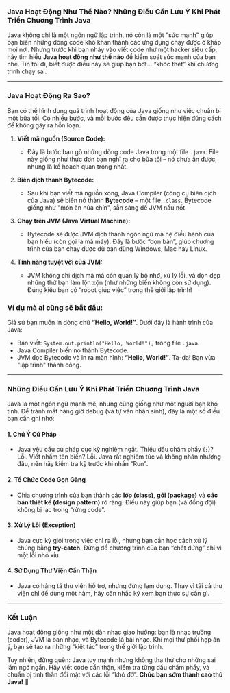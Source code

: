 ### **Java Hoạt Động Như Thế Nào? Những Điều Cần Lưu Ý Khi Phát Triển Chương Trình Java**

Java không chỉ là một ngôn ngữ lập trình, nó còn là một "sức mạnh" giúp bạn biến những dòng code khô khan thành các ứng dụng chạy được ở khắp mọi nơi. Nhưng trước khi bạn nhảy vào viết code như một hacker siêu cấp, hãy tìm hiểu **Java hoạt động như thế nào** để kiểm soát sức mạnh của bạn nhé. Tin tôi đi, biết được điều này sẽ giúp bạn bớt... “khóc thét” khi chương trình chạy sai.

---

### **Java Hoạt Động Ra Sao?**

Bạn có thể hình dung quá trình hoạt động của Java giống như việc chuẩn bị một bữa tối. Có nhiều bước, và mỗi bước đều cần được thực hiện đúng cách để không gây ra hỗn loạn.

1. **Viết mã nguồn (Source Code):**
    - Đây là bước bạn gõ những dòng code Java trong một file `.java`. File này giống như thực đơn bạn nghĩ ra cho bữa tối – nó chưa ăn được, nhưng là kế hoạch quan trọng nhất.

2. **Biên dịch thành Bytecode:**
    - Sau khi bạn viết mã nguồn xong, Java Compiler (công cụ biên dịch của Java) sẽ biến nó thành **Bytecode** – một file `.class`. Bytecode giống như "món ăn nửa chín", sẵn sàng để JVM nấu nốt.

3. **Chạy trên JVM (Java Virtual Machine):**
    - Bytecode sẽ được JVM dịch thành ngôn ngữ mà hệ điều hành của bạn hiểu (còn gọi là mã máy). Đây là bước “dọn bàn”, giúp chương trình của bạn chạy được dù bạn dùng Windows, Mac hay Linux.

4. **Tính năng tuyệt vời của JVM:**
    - JVM không chỉ dịch mã mà còn quản lý bộ nhớ, xử lý lỗi, và dọn dẹp những thứ bạn làm lộn xộn (như những biến không còn sử dụng). Đúng kiểu bạn có “robot giúp việc” trong thế giới lập trình!

### **Ví dụ mà ai cũng sẽ bắt đầu:**
Giả sử bạn muốn in dòng chữ **“Hello, World!”**. Dưới đây là hành trình của Java:
- Bạn viết: `System.out.println("Hello, World!");` trong file `.java`.
- Java Compiler biến nó thành Bytecode.
- JVM đọc Bytecode và in ra màn hình: **“Hello, World!”**. Ta-da! Bạn vừa "lập trình" thành công.

---

### **Những Điều Cần Lưu Ý Khi Phát Triển Chương Trình Java**

Java là một ngôn ngữ mạnh mẽ, nhưng cũng giống như một người bạn khó tính. Để tránh mất hàng giờ debug (và tự vấn nhân sinh), đây là một số điều bạn cần ghi nhớ:

#### **1. Chú Ý Cú Pháp**
- Java yêu cầu cú pháp cực kỳ nghiêm ngặt. Thiếu dấu chấm phẩy (`;`)? Lỗi. Viết nhầm tên biến? Lỗi. Java rất nghiêm túc và không nhân nhượng đâu, nên hãy kiểm tra kỹ trước khi nhấn "Run".

#### **2. Tổ Chức Code Gọn Gàng**
- Chia chương trình của bạn thành các **lớp (class)**, **gói (package)** và **các bản thiết kế (design pattern)** rõ ràng. Điều này giúp bạn (và đồng đội) không bị lạc trong “rừng code”.

#### **3. Xử Lý Lỗi (Exception)**
- Java cực kỳ giỏi trong việc chỉ ra lỗi, nhưng bạn cần học cách xử lý chúng bằng **try-catch**. Đừng để chương trình của bạn “chết đứng” chỉ vì một lỗi nhỏ xíu.

#### **4. Sử Dụng Thư Viện Cẩn Thận**
- Java có hàng tá thư viện hỗ trợ, nhưng đừng lạm dụng. Thay vì tải cả thư viện chỉ để dùng một hàm, hãy cân nhắc kỹ xem bạn thực sự cần gì.

---

### **Kết Luận**

Java hoạt động giống như một dàn nhạc giao hưởng: bạn là nhạc trưởng (coder), JVM là ban nhạc, và Bytecode là bài nhạc. Khi mọi thứ phối hợp ăn ý, bạn sẽ tạo ra những “kiệt tác” trong thế giới lập trình.

Tuy nhiên, đừng quên: Java tuy mạnh nhưng không tha thứ cho những sai lầm ngớ ngẩn. Hãy viết code cẩn thận, kiểm tra từng dấu chấm phẩy, và chuẩn bị tinh thần đối mặt với các lỗi “khó đỡ”. **Chúc bạn sớm thành cao thủ Java!** 🚀